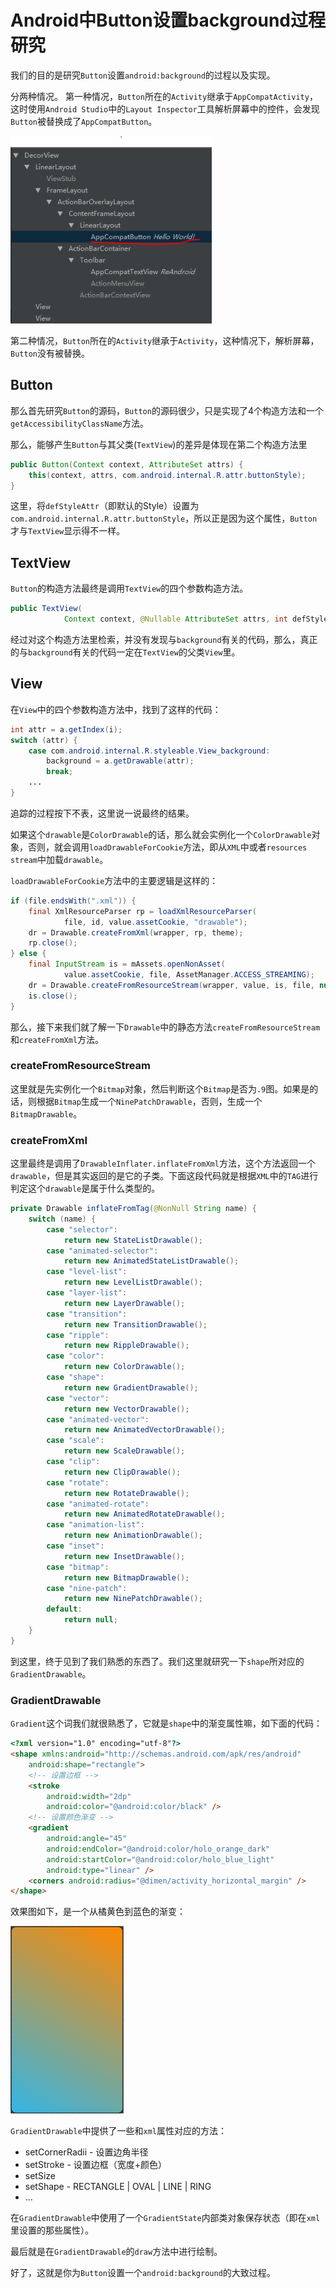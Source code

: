# Android中Button设置background过程研究

我们的目的是研究`Button`设置`android:background`的过程以及实现。

分两种情况。
第一种情况，`Button`所在的`Activity`继承于`AppCompatActivity`，这时使用`Android Studio`中的`Layout Inspector`工具解析屏幕中的控件，会发现`Button`被替换成了`AppCompatButton`。

<img src="../Resources/pic_1.png" height="300">

第二种情况，`Button`所在的`Activity`继承于`Activity`，这种情况下，解析屏幕，`Button`没有被替换。

## Button

那么首先研究`Button`的源码，`Button`的源码很少，只是实现了4个构造方法和一个`getAccessibilityClassName`方法。

那么，能够产生`Button`与其父类(`TextView`)的差异是体现在第二个构造方法里
```java
public Button(Context context, AttributeSet attrs) {
    this(context, attrs, com.android.internal.R.attr.buttonStyle);
}
```
这里，将`defStyleAttr`（即默认的Style）设置为`com.android.internal.R.attr.buttonStyle`，所以正是因为这个属性，`Button`才与`TextView`显示得不一样。

## TextView

`Button`的构造方法最终是调用`TextView`的四个参数构造方法。
```java
public TextView(
            Context context, @Nullable AttributeSet attrs, int defStyleAttr, int defStyleRes){}
```

经过对这个构造方法里检索，并没有发现与`background`有关的代码，那么，真正的与`background`有关的代码一定在`TextView`的父类`View`里。

## View

在`View`中的四个参数构造方法中，找到了这样的代码：
```java
int attr = a.getIndex(i);
switch (attr) {
    case com.android.internal.R.styleable.View_background:
        background = a.getDrawable(attr);
        break;
    ...
}
```
追踪的过程按下不表，这里说一说最终的结果。

如果这个`drawable`是`ColorDrawable`的话，那么就会实例化一个`ColorDrawable`对象，否则，就会调用`loadDrawableForCookie`方法，即从`XML`中或者`resources stream`中加载`drawable`。

`loadDrawableForCookie`方法中的主要逻辑是这样的：
```java
if (file.endsWith(".xml")) {
    final XmlResourceParser rp = loadXmlResourceParser(
            file, id, value.assetCookie, "drawable");
    dr = Drawable.createFromXml(wrapper, rp, theme);
    rp.close();
} else {
    final InputStream is = mAssets.openNonAsset(
            value.assetCookie, file, AssetManager.ACCESS_STREAMING);
    dr = Drawable.createFromResourceStream(wrapper, value, is, file, null);
    is.close();
}
```

那么，接下来我们就了解一下`Drawable`中的静态方法`createFromResourceStream`和`createFromXml`方法。

### createFromResourceStream

这里就是先实例化一个`Bitmap`对象，然后判断这个`Bitmap`是否为`.9`图。如果是的话，则根据`Bitmap`生成一个`NinePatchDrawable`，否则，生成一个`BitmapDrawable`。

### createFromXml

这里最终是调用了`DrawableInflater.inflateFromXml`方法，这个方法返回一个`drawable`，但是其实返回的是它的子类。下面这段代码就是根据`XML`中的`TAG`进行判定这个`drawable`是属于什么类型的。
```java
private Drawable inflateFromTag(@NonNull String name) {
    switch (name) {
        case "selector":
            return new StateListDrawable();
        case "animated-selector":
            return new AnimatedStateListDrawable();
        case "level-list":
            return new LevelListDrawable();
        case "layer-list":
            return new LayerDrawable();
        case "transition":
            return new TransitionDrawable();
        case "ripple":
            return new RippleDrawable();
        case "color":
            return new ColorDrawable();
        case "shape":
            return new GradientDrawable();
        case "vector":
            return new VectorDrawable();
        case "animated-vector":
            return new AnimatedVectorDrawable();
        case "scale":
            return new ScaleDrawable();
        case "clip":
            return new ClipDrawable();
        case "rotate":
            return new RotateDrawable();
        case "animated-rotate":
            return new AnimatedRotateDrawable();
        case "animation-list":
            return new AnimationDrawable();
        case "inset":
            return new InsetDrawable();
        case "bitmap":
            return new BitmapDrawable();
        case "nine-patch":
            return new NinePatchDrawable();
        default:
            return null;
    }
}
```

到这里，终于见到了我们熟悉的东西了。我们这里就研究一下`shape`所对应的`GradientDrawable`。

### GradientDrawable

`Gradient`这个词我们就很熟悉了，它就是`shape`中的渐变属性嘛，如下面的代码：
```html
<?xml version="1.0" encoding="utf-8"?>
<shape xmlns:android="http://schemas.android.com/apk/res/android"
    android:shape="rectangle">
    <!-- 设置边框 -->
    <stroke
        android:width="2dp"
        android:color="@android:color/black" />
    <!-- 设置颜色渐变 -->
    <gradient
        android:angle="45"
        android:endColor="@android:color/holo_orange_dark"
        android:startColor="@android:color/holo_blue_light"
        android:type="linear" />
    <corners android:radius="@dimen/activity_horizontal_margin" />
</shape>
```
效果图如下，是一个从橘黄色到蓝色的渐变：

<img src="../Resources/pic_2.png" height="300">

`GradientDrawable`中提供了一些和`xml`属性对应的方法：
* setCornerRadii - 设置边角半径
* setStroke - 设置边框（宽度+颜色）
* setSize
* setShape - RECTANGLE | OVAL | LINE | RING
* ...

在`GradientDrawable`中使用了一个`GradientState`内部类对象保存状态（即在`xml`里设置的那些属性）。

最后就是在`GradientDrawable`的`draw`方法中进行绘制。

好了，这就是你为`Button`设置一个`android:background`的大致过程。
